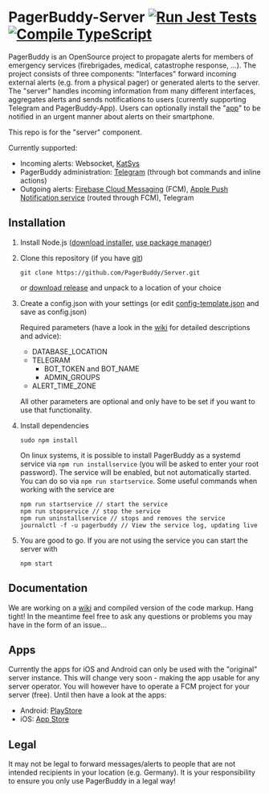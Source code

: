 # PagerBuddy-Server [![Run Jest Tests](https://github.com/PagerBuddy/Server/actions/workflows/run_tests.yml/badge.svg)](https://github.com/PagerBuddy/Server/actions/workflows/run_tests.yml) [![Compile TypeScript](https://github.com/PagerBuddy/Server/actions/workflows/tsc.yml/badge.svg)](https://github.com/PagerBuddy/Server/actions/workflows/tsc.yml)

PagerBuddy is an OpenSource project to propagate alerts for members of emergency services (firebrigades, medical, catastrophe response, ...). The project consists of three components: "Interfaces" forward incoming external alerts (e.g. from a physical pager) or generated alerts to the server. The "server" handles incoming information from many different interfaces, aggregates alerts and sends notifications to users (currently supporting Telegram and PagerBuddy-App). Users can optionally install the "[app](https://github.com/PagerBuddy/App)" to be notified in an urgent manner about alerts on their smartphone.

This repo is for the "server" component.

Currently supported:
* Incoming alerts: Websocket, [KatSys](https://www.fuf-frey.de/katsys/)
* PagerBuddy administration: [Telegram](https://telegram.org/) (through bot commands and inline actions)
* Outgoing alerts: [Firebase Cloud Messaging](https://firebase.google.com/docs/cloud-messaging) (FCM), [Apple Push Notification service](https://developer.apple.com/documentation/usernotifications) (routed through FCM), Telegram

## Installation

1. Install Node.js ([download installer](https://nodejs.org/en/download/), [use package manager](https://nodejs.org/en/download/package-manager/))

2. Clone this repository (if you have [git](https://git-scm.com/downloads))
   ```
   git clone https://github.com/PagerBuddy/Server.git
   ```
   or [download release](https://github.com/PagerBuddy/Server/releases/latest) and unpack to a location of your choice

3. Create a config.json with your settings (or edit [config-template.json](https://github.com/PagerBuddy/Server/blob/main/config-template.json) and save as config.json)

   Required parameters (have a look in the [wiki](https://github.com/PagerBuddy/Server/wiki/Configuration) for detailed descriptions and advice):
   * DATABASE_LOCATION
   * TELEGRAM
      * BOT_TOKEN and BOT_NAME
      * ADMIN_GROUPS
   * ALERT_TIME_ZONE
   
   All other parameters are optional and only have to be set if you want to use that functionality.

4. Install dependencies
   ```
   sudo npm install
   ```
   On linux systems, it is possible to install PagerBuddy as a systemd service via `npm run installservice` (you will be asked to enter your root password). The service will be enabled, but not automatically started. You can do so via `npm run startservice`. Some useful commands when working with the service are
      ```
      npm run startservice // start the service
      npm run stopservice // stop the service
      npm run uninstallservice // stops and removes the service
      journalctl -f -u pagerbuddy // View the service log, updating live
      ```
5. You are good to go. If you are not using the service you can start the server with
   ```
   npm start
   ```

## Documentation
We are working on a [wiki](https://github.com/PagerBuddy/Server/wiki) and compiled version of the code markup. Hang tight!
In the meantime feel free to ask any questions or problems you may have in the form of an issue...

## Apps
Currently the apps for iOS and Android can only be used with the "original" server instance. This will change very soon - making the app usable for any server operator. You will however have to operate a FCM project for your server (free). Until then have a look at the apps:
* Android: [PlayStore](https://play.google.com/store/apps/details?id=de.bartunik.pagerbuddy&hl=en&gl=US)
* iOS: [App Store](https://apps.apple.com/us/app/pagerbuddy/id1607587265)

## Legal
It may not be legal to forward messages/alerts to people that are not intended recipients in your location (e.g. Germany). It is your responsibility to ensure you only use PagerBuddy in a legal way!
